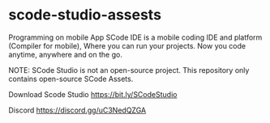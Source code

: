 # scode-studio-assests

Programming on mobile App SCode IDE is a mobile coding IDE and platform (Compiler for mobile), Where you can run your projects. Now you code anytime, anywhere and on the go.

NOTE: SCode Studio is not an open-source project. This repository only contains open-source SCode Assets.

Download
Scode Studio
https://bit.ly/SCodeStudio

Discord
https://discord.gg/uC3NedQZGA
